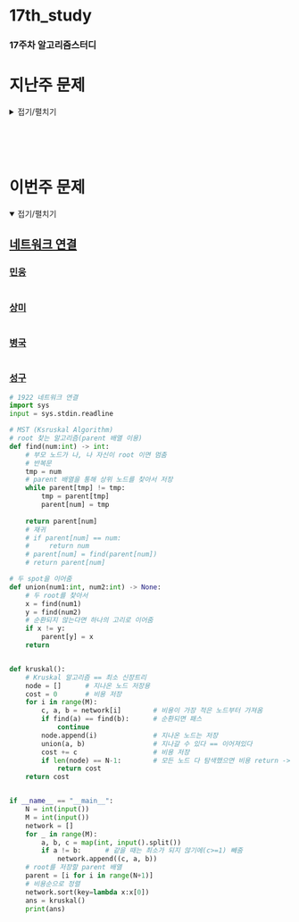 # 17th_study

### 17주차 알고리즘스터디

# 지난주 문제

<details>
<summary>접기/펼치기</summary>
<div markdown="1">

## [병원거리 최소화하기](https://www.codetree.ai/training-field/frequent-problems/problems/min-of-hospital-distance/submissions?page=3&pageSize=20)

### [민웅](<./병원거리 최소화하기/민웅.py>)

```py
import sys
from itertools import combinations
input = sys.stdin.readline

n, m = map(int, input().split().strip())
field = [list(map(int, input().split())) for _ in range(n)]
tmp_field = [[0 for _ in range(n)] for _ in range(n)]

hos = 0
hos_cord = []
peo_cord = []
ans = float('inf')

for i in range(n):
    for j in range(n):
        if field[i][j] == 2:
            hos += 1
            hos_cord.append([i, j])
        elif field[i][j] == 1:
            tmp_field[i][j] = 1
            peo_cord.append([i, j])

num_lst = [i for i in range(hos)]
comb = combinations(num_lst, m)
for c in comb:
    tmp_hos = []
    for v in c:
        tmp_hos.append(hos_cord[v])
    tmp_ans = 0
    for p in peo_cord:
        dis = float('inf')
        for th in tmp_hos:
            dis = min(dis, abs(th[0] - p[0]) + abs(th[1] - p[1]))
        tmp_ans += dis
        if tmp_ans > ans:
            break
    else:
        ans = tmp_ans
print(ans)

```

### [상미](<./병원거리 최소화하기/상미.py>)

```py

```

### [병국](<./병원거리 최소화하기/병국.py>)

```py

```

### [성구](./병원거리%20최소화하기/성구.py)

```py
import sys
from itertools import combinations
input = sys.stdin.readline

def distance(x1:int, y1:int, x2:int, y2:int) -> int:
    return abs(x2-x1) + abs(y2-y1)


def solution(n:int, m:int, field:list):
    hospital = []
    person = []

    for i in range(n):
        for j in range(n):
            if field[i][j] == 2:
                hospital.append((i,j))
            elif field[i][j] == 1:
                person.append((i,j))
    # 후보군 선정
    cons = list(combinations(range(len(hospital)), m))
    h_dist = [0] * len(cons)
    for i in range(len(cons)):
        # 사람 별 가까운 병원 거리 저장
        p_dist = [1000000] * len(person)
        for idx in cons[i]:
            for p in range(len(person)):
                p_dist[p] = min(p_dist[p], distance(hospital[idx][1], hospital[idx][0], person[p][1], person[p][0]))
        # m 개의 병원에서 가장 가까운 사람 수를 모두 더해 저장
        h_dist[i] = sum(p_dist)
    return min(h_dist)


if __name__ == "__main__":
    n, m = map(int, input().split())
    field = [list(map(int, input().split())) for _ in range(n)]
    ans = solution(n, m, field)
    print(ans)
```

<br/><br/>

## [Z](https://www.acmicpc.net/problem/1074)

### [민웅](./Z/민웅.py)

```py

```

### [상미](./Z/상미.py)

```py

```

### [병국](./Z/병국.py)

```py

```

### [성구](./Z/성구.py)

```py
# 1074 Z
import sys
sys.setrecursionlimit(10**6)
input = sys.stdin.readline

def z(n:int, r:int, c:int) -> int:
    if n == 1:
        return 0
    half = n // 2
    seq = 0
    if r >= half:
        seq += 2
        r -= half

    if c >= half:
        seq += 1
        c -= half
    

    return seq * half * half + z(half, r, c)

if __name__ == "__main__":
    N, r, c = map(int, input().split())
    cnt = z(2**N, r, c)
    print(cnt)
```

</div>
</details>

</br></br></br>


# 이번주 문제

<details open>
<summary>접기/펼치기</summary>
<div markdown="1">

## [네트워크 연결](https://www.acmicpc.net/problem/1922)

### [민웅](<./네트워크 연결/민웅.py>)

```py


```

### [상미](<./네트워크 연결/상미.py>)

```py

```

### [병국](<./네트워크 연결/병국.py>)

```py

```

### [성구](<./네트워크 연결/성구.py>)

```py
# 1922 네트워크 연결
import sys
input = sys.stdin.readline

# MST (Ksruskal Algorithm)
# root 찾는 알고리즘(parent 배열 이용)
def find(num:int) -> int:
    # 부모 노드가 나, 나 자신이 root 이면 멈춤
    # 반복문
    tmp = num
    # parent 배열을 통해 상위 노드를 찾아서 저장
    while parent[tmp] != tmp:
        tmp = parent[tmp]
        parent[num] = tmp
        
    return parent[num]
    # 재귀
    # if parent[num] == num:
    #     return num
    # parent[num] = find(parent[num])
    # return parent[num]

# 두 spot을 이어줌
def union(num1:int, num2:int) -> None:
    # 두 root를 찾아서
    x = find(num1)
    y = find(num2)
    # 순환되지 않는다면 하나의 고리로 이어줌
    if x != y:
        parent[y] = x
    return


def kruskal():
    # Kruskal 알고리즘 == 최소 신장트리
    node = []      # 지나온 노드 저장용
    cost = 0       # 비용 저장
    for i in range(M):        
        c, a, b = network[i]        # 비용이 가장 적은 노드부터 가져옴
        if find(a) == find(b):      # 순환되면 패스
            continue
        node.append(i)              # 지나온 노드는 저장
        union(a, b)                 # 지나갈 수 있다 == 이어져있다
        cost += c                   # 비용 저장
        if len(node) == N-1:        # 모든 노드 다 탐색했으면 비용 return -> 최소 비용임
            return cost            
    return cost


if __name__ == "__main__":
    N = int(input())
    M = int(input())
    network = []
    for _ in range(M):
        a, b, c = map(int, input().split())
        if a != b:      # 같을 때는 최소가 되지 않기에(c>=1) 빼줌
            network.append((c, a, b))
    # root를 저장할 parent 배열
    parent = [i for i in range(N+1)]
    # 비용순으로 정렬
    network.sort(key=lambda x:x[0])
    ans = kruskal()
    print(ans)
```


</div>
</details>

